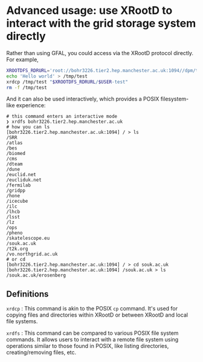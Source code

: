 # Advanced usage: use XRootD to interact with the grid storage system directly

Rather than using GFAL, you could access via the XRootD protocol directly. For example,

```sh
XROOTDFS_RDRURL='root://bohr3226.tier2.hep.manchester.ac.uk:1094//dpm/tier2.hep.manchester.ac.uk/home/souk.ac.uk/'
echo 'Hello world' > /tmp/test
xrdcp /tmp/test "$XROOTDFS_RDRURL/$USER-test"
rm -f /tmp/test
```

And it can also be used interactively, which provides a POSIX filesystem-like experience:

```console
# this command enters an interactive mode
❯ xrdfs bohr3226.tier2.hep.manchester.ac.uk 
# how you can ls
[bohr3226.tier2.hep.manchester.ac.uk:1094] / > ls
/SRR
/atlas
/bes
/biomed
/cms
/dteam
/dune
/euclid.net
/eucliduk.net
/fermilab
/gridpp
/hone
/icecube
/ilc
/lhcb
/lsst
/lz
/ops
/pheno
/skatelescope.eu
/souk.ac.uk
/t2k.org
/vo.northgrid.ac.uk
# or cd
[bohr3226.tier2.hep.manchester.ac.uk:1094] / > cd souk.ac.uk
[bohr3226.tier2.hep.manchester.ac.uk:1094] /souk.ac.uk > ls
/souk.ac.uk/erosenberg
```

## Definitions

`xrdcp`
: This command is akin to the POSIX `cp` command. It's used for copying files and directories within XRootD or between XRootD and local file systems.

`xrdfs`
: This command can be compared to various POSIX file system commands. It allows users to interact with a remote file system using operations similar to those found in POSIX, like listing directories, creating/removing files, etc.
